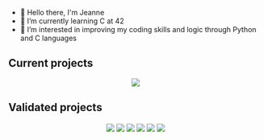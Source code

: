 - 👋 Hello there, I'm Jeanne
- 🌱 I’m currently learning C at 42
- 👀 I’m interested in improving my coding skills and logic through Python and C languages 

## Current projects
<p align="center"width="100%">
<a href="url">
<img src="https://github.com/ayogun/42-project-badges/blob/main/badges/minishelle.png" align="center"></img></a><a>
</p>

## Validated projects
<p align="center"width="100%">
<a href="url">
<a href="https://github.com/6jeanne6/Libft"><img src="https://github.com/ayogun/42-project-badges/blob/main/badges/libftm.png" align="center"></img></a>
<a href="https://github.com/6jeanne6/ft_printf"><img src="https://github.com/ayogun/42-project-badges/blob/main/badges/ft_printfm.png" align="center"></img></a>
<a href="https://github.com/6jeanne6/get_next_line"><img src="https://github.com/ayogun/42-project-badges/blob/main/badges/get_next_linem.png" align="center"></img></a>
<a href="https://github.com/6jeanne6/push_swap"><img src="https://github.com/ayogun/42-project-badges/blob/main/badges/push_swapm.png" align="center"></img></a>
<a href="https://github.com/6jeanne6/so_long"><img src="https://github.com/ayogun/42-project-badges/blob/main/badges/so_longm.png" align="center"></img></a>
<a href="https://github.com/6jeanne6/pipex"><img src="https://github.com/ayogun/42-project-badges/blob/main/badges/pipexm.png" align="center"></img></a>
</p>
